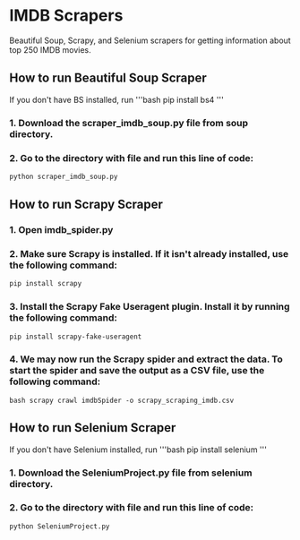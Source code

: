 # IMDB Scrapers
Beautiful Soup, Scrapy, and Selenium scrapers for getting information about top 250 IMDB movies.

## How to run Beautiful Soup Scraper
If you don't have BS installed, run '''bash pip install bs4 '''
### 1. Download the scraper_imdb_soup.py file from soup directory.
### 2. Go to the directory with file and run this line of code:

```bash
python scraper_imdb_soup.py
```

## How to run Scrapy Scraper

### 1. Open imdb_spider.py 
### 2. Make sure Scrapy is installed. If it isn't already installed, use the following command: 
```bash 
pip install scrapy 
```
### 3. Install the Scrapy Fake Useragent plugin. Install it by running the following command: 
```bash 
pip install scrapy-fake-useragent 
```
### 4. We may now run the Scrapy spider and extract the data. To start the spider and save the output as a CSV file, use the following command: 
```
bash scrapy crawl imdbSpider -o scrapy_scraping_imdb.csv 
```

## How to run Selenium Scraper

If you don't have Selenium installed, run '''bash pip install selenium '''
### 1. Download the SeleniumProject.py file from selenium directory.
### 2. Go to the directory with file and run this line of code:

```bash
python SeleniumProject.py
```

